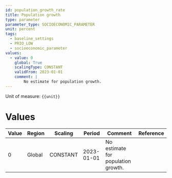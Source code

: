 ```yaml
---
id: population_growth_rate
title: Population growth
type: parameter
parameter_type: SOCIOECONOMIC_PARAMETER
unit: percent
tags:
  - baseline_settings
  - PRIO_LOW
  - socioeconomic_parameter
values:
  - value: 0
    global: True
    scalingType: CONSTANT
    validFrom: 2023-01-01
    comment: |
        No estimate for population growth.
---
```



Unit of measure: `{{unit}}`


# Values


| Value | Region | Scaling | Period | Comment | Reference |
|-------|--------|---------|--------|---------|-----------|
| 0 | Global | CONSTANT | 2023-01-01 | No estimate for population growth. |  |


